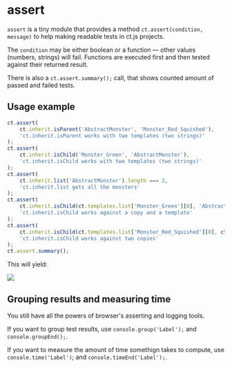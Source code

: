 # assert

`assert` is a tiny module that provides a method `ct.assert(condition, message)` to help making readable tests in ct.js projects.

The `condition` may be either boolean or a function — other values (numbers, strings) will fail. Functions are executed first and then tested against their returned result.

There is also a `ct.assert.summary();` call, that shows counted amount of passed and failed tests.

## Usage example

```js
ct.assert(
    ct.inherit.isParent('AbstractMonster', 'Monster_Red_Squished'),
    'ct.inherit.isParent works with two templates (two strings)'
);
ct.assert(
    ct.inherit.isChild('Monster_Green', 'AbstractMonster'),
    'ct.inherit.isChild works with two templates (two strings)'
);
ct.assert(
    ct.inherit.list('AbstractMonster').length === 2,
    'ct.inherit.list gets all the monsters'
);
ct.assert(
    ct.inherit.isChild(ct.templates.list['Monster_Green'][0], 'AbstractMonster'),
    'ct.inherit.isChild works against a copy and a template'
);
ct.assert(
    ct.inherit.isChild(ct.templates.list['Monster_Red_Squished'][0], ct.templates.list['Monster_Red'][0]),
    'ct.inherit.isChild works against two copies'
);
ct.assert.summary();
```

This will yield:

![](./data/ct.libs/assert/AssertYield.png)

## Grouping results and measuring time

You still have all the powers of browser's asserting and logging tools.

If you want to group test results, use `console.group('Label');` and `console.groupEnd();`.

If you want to measure the amount of time somethign takes to compute, use `console.time('Label')`; and `console.timeEnd('Label');`.

